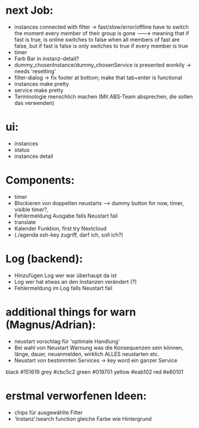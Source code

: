 

# next Job:
 - instances connected with filter -> fast/slow/error/offline have to switch the moment every member of their group is gone 
        ---> meaning that if fast is true, is online switches to false when all members of fast are false, but if fast is false is only switches to true if every member is true
 - timer
 - Farb Bar in instanz-detail?
 - dummy_chosenInstance/dummy_chosenService is presented wonkily -> needs 'resetting'
 - filter-dialog -> fix footer at bottom; make that tab+enter is functional
 - instances make pretty
 - service make pretty
 - Terminologie menschlich machen (Mit ABS-Team absprechen, die sollen das verwenden)
 
# ui:
 - instances
 - status
 - instances detail
 
# Components: 
 - timer
 - Blockieren von doppelten neustarts --> dummy button for now, timer, visible timer?,
 - Fehlermeldung Ausgabe falls Neustart fail 
 - translate
 - Kalender Funktion, first try Nextcloud
 - (./agenda ssh-key zugriff, darf ich, soll ich?)


 # Log (backend):
 - Hinzufügen Log wer war überhaupt da ist 
 - Log wer hat etwas an den Instanzen verändert (?)
 - Fehlermeldung im Log falls Neustart fail

 # additional things for warn (Magnus/Adrian):
 - neustart vorschlag für 'optimale Handlung'
 - Bei wahl von Neustart Warnung was die Konsequenzen sein können, länge, dauer, neuanmelden, wirklich ALLES neustarten etc.
 - Neustart von bestimmten Services -> key word ein ganzer Service

 black #151619
 grey #cbc5c2
 green #019701
 yellow #eab102
 red  #e80101

 # erstmal verworfenen Ideen:
 - chips für ausgewählte Filter
 - 'Instanz'/search function gleiche Farbe wie Hintergrund
 
 